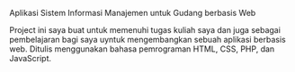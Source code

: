 Aplikasi Sistem Informasi Manajemen untuk Gudang berbasis Web

Project ini saya buat untuk memenuhi tugas kuliah saya dan juga sebagai pembelajaran bagi saya uyntuk mengembangkan sebuah aplikasi berbasis web. Ditulis menggunakan bahasa pemrograman HTML, CSS, PHP, dan JavaScript.
